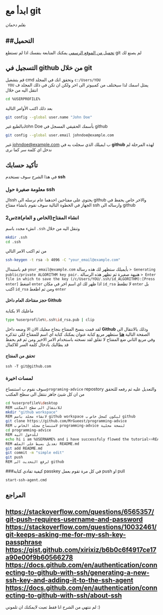 # ابدأ مع git
###### بقلم دحمان
##التحميل
----
[تحميل من الموقع الرسمي](https://git-scm.com/download/win "تحميل من الموقع الرسمي")
يمكنك المتابعة بنفسك اذا لم تستطع git  لم يصنع لك 
## التسجيل في github من خلال git
قم بتشغيل cmd وتحقق انك  في المجلد `c:/Users/YOU`   
` YOU` يمثل اسمك  لذا سيختلف من كمبيوتر الى اخر ولكن ان تكن في ذلك المجلد ف انتقل اليه من خلال  
```bash
cd %USERPROFILE%
```
بعد ذلك اكتب الأوامر التالية
```bash
git config --global user.name "John Doe"
```
بالطبع غيرJohn Doe بأسمك الحقيقي المسجل في github
```bash
git config --global user.email johndoe@example.com
```
غير johndoe@example.com ب ايميلك الذي سجلت به في **github**
لهذه المرحلة لم ندخل اي كلمة سر  كما نرى
## تأكيد حسابك 
في هذا الشرح سوف نستخدم **ssh**
### معلومة صغيرة حول  ssh
الssh يحتوي على مفتاحين احدهما عام نرسله الى github والاخر خاص يحفظ في الجهاز في الخطوة التالية سوف نقوم بانشاء مفتاح  ssh  وارساله الى github
### س2zaانشاء المفتاح(الخاص و العام)
انشء مجدد باسم  `.ssh` وتنقل اليه من خلال
```bash
mkdir .ssh
cd .ssh
```
من ثم اكتب الامر التالي
```bash
ssh-keygen -t rsa -b 4096 -C "your_email@example.com"
```
قم باستبدال  `your_email@example.com` بأيميلك 
ستظهر لك هذه رسالة
`> Generating public/private ALGORITHM key pair.`
هنيهة صغيرة ثم تظهر هذه الرسالة
`> Enter file in which to save the key (/c/Users/YOU/.ssh/id_ALGORITHM):[Press enter]`
اضغط `enter` اذا ظهر لك اي اسم اخر في مكان `id_rsa`  لا تظغط `enter`  بل اكتب `id_rsa` ومن  ثم  اظغط `enter`  
#### حجز مفتاحك العام داخل Github 
ماعليك الا بكتابة
```bash
type %userprofile%\.ssh\id_rsa.pub | clip
```
لقد قمت بنسخ المفتاح بنجاح معليك الان الا  وضعه داخل **Github**  وذلك بالانتقال الى  الصفحة التالية  **[هنا](http://https://github.com/settings/keys "
هنا")** ستظهر مربع كتابة عنوان يمكنك كتابة اي اسم للمفتاح لكي تتذكره  وفي مربع الثاني ضع المفتاح لا تقلق لقد نسخته باستخدام الامر الاخير ومن ثم قم بحفظ  قد يطالبك بادخال كلمة السر للاكمال
#### تحقق من المفتاح 
```ssh -T git@github.com```
### لمسات اخيرة
سوف نقوم ب استنساخ`programing-advice` repostory والتعديل عليه ثم رفعه للتحقق من ان كل شيئ جاهز
ننتقل الى سطح المكتب 
```bash
cd %userprofile%\desktop 
REM للانتقال الى سطح المكتب
mkdir "github workspace"
REM لانشاء مجلد باسم github workspace ليكون كمجل خاص ب github
git clone https://github.com/MrGueest/programming-advice 
REM لاستنساخ مجلد الخاص ب programming-advice لنسخة محلية 
cd programming-advice 
REM للدخول اليه
echo hi i am %USERNAME% and i have successfuly flowed the tutorial>>README.md
REM تعديل بسيط على الملف README.md
git add README.md
git commit -m "simple edit"
git push
REM لرفع التحديث الى github
```
###كيفية تفادي كتابة passkey في كل مرة تقوم بعمل push او pull 
```bash
start-ssh-agent.cmd
```
## المراجع

https://stackoverflow.com/questions/6565357/git-push-requires-username-and-password
https://stackoverflow.com/questions/10032461/git-keeps-asking-me-for-my-ssh-key-passphrase
https://gist.github.com/xirixiz/b6b0c6f4917ce17a90e00f9b60566278
https://docs.github.com/en/authentication/connecting-to-github-with-ssh/generating-a-new-ssh-key-and-adding-it-to-the-ssh-agent
https://docs.github.com/en/authentication/connecting-to-github-with-ssh/about-ssh
-----
لم ننتهي من الشرح انا فقط تعبت 
لايمكنك ان تلموني :)

